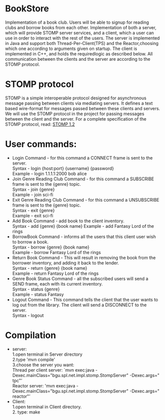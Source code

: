 # BookStore
Implementation of a book club. Users will be able to signup for reading clubs and borrow books from each other. Implementation of both a server, which will provide STOMP server services, and a client, which a user can use in order to interact with the rest of the users. The server is implemented in Java and support both Thread-Per-Client(TPS) and the Reactor,choosing which one according to arguments given on startup. The client is implemented in C++, and holds the requiredlogic as described below. All communication between the clients and the server are according to the STOMP protocol.
# STOMP protocol
STOMP is a simple interoperable protocol designed for asynchronous message passing between clients via mediating servers. It defines a text based wire-format for messages passed between these clients and servers. We will use the STOMP protocol in the project for passing messages between the client and the server. For a complete specification of the STOMP protocol, read: [STOMP 1.2](https://stomp.github.io/stomp-specification-1.2.html)
# User commands:
- Login Command - for this command a CONNECT frame is sent to the server.<br/>
Syntax - login {host:port} {username} {password}<br/>
Example - login 1.1.1.1:2000 bob alice
- Join Genre Reading Club Command - for this command a SUBSCRIBE frame is sent to the {genre} topic.<br/>
Syntax - join {genre}<br/>
Example - join sci-fi
- Exit Genre Reading Club Command - for this command a UNSUBSCRIBE frame is sent to the {genre} topic.<br/>
Syntax - exit {genre}<br/>
Example - exit sci-fi
- Add Book Command - add book to the client inventory.<br/>
Syntax - add {genre} {book name}
Example - add Fantasy Lord of the rings
- BorrowBook Command - informs all the users that this client user wish to borrow a book.<br/>
Syntax - borrow {genre} {book name}<br/>
Example - borrow Fantasy Lord of the rings
- Return Book Command - This will result in removing the book from the borrower inventory,  and adding it back to the lender.<br/>
Syntax - return {genre} {book name}<br/>
Example - return Fantasy Lord of the rings
- Genre Book Status Command - all the subscribed users will send a SEND frame, each with its current inventory.<br/>
Syntax - status {genre}<br/>
Example - status Fantasy
- Logout Command - This command tells the client that the user wants to log out from the library. The client will send a DISCONNECT to the server.<br/>
Syntax - logout
# Compilation
- server:<br>
1.open terminal in Server directory<br/>
2.type 'mvn compile'<br/>
3.choose the server you want:<br/>
Thread per client server: `mvn exec:java -Dexec.mainClass="bgu.spl.net.impl.stomp.StompServer" -Dexec.args="<port> tpc"’<br/>
Reactor server: 'mvn exec:java -Dexec.mainClass="bgu.spl.net.impl.stomp.StompServer" -Dexec.args="<port> reactor"’<br/>
- Client:<br/>
  1.open terminal in Client directory.<br/>
  2. type: make
  
